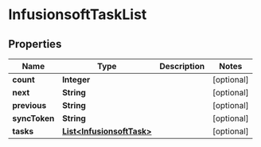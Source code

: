 
# InfusionsoftTaskList

## Properties
Name | Type | Description | Notes
------------ | ------------- | ------------- | -------------
**count** | **Integer** |  |  [optional]
**next** | **String** |  |  [optional]
**previous** | **String** |  |  [optional]
**syncToken** | **String** |  |  [optional]
**tasks** | [**List&lt;InfusionsoftTask&gt;**](InfusionsoftTask.md) |  |  [optional]



